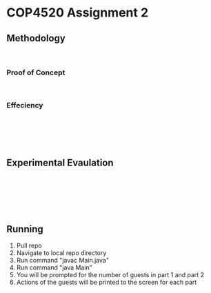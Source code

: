# COP4520 Assignment 2

## Methodology
</br>

### Proof of Concept

</br>

### Effeciency
</br>

</br></br>

## Experimental Evaulation

</br></br>

</br></br>

## Running

1. Pull repo
2. Navigate to local repo directory
3. Run command "javac Main.java"
4. Run command "java Main"
5. You will be prompted for the number of guests in part 1 and part 2
6. Actions of the guests will be printed to the screen for each part
